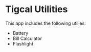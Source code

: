 Tigcal Utilities
======================

This app includes the following utilies:

  * Battery
  * Bill Calculator
  * Flashlight
